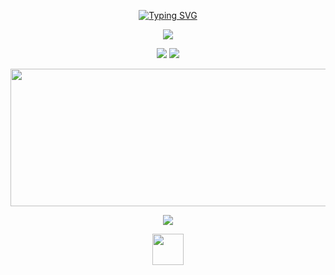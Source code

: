 <p align="center">
  <a href="https://git.io/typing-svg"><img src="https://readme-typing-svg.demolab.com?font=Tiny5&size=60&duration=3000&pause=3000&color=5D36F7&center=true&vCenter=true&width=800&height=100&lines=Miguel+Angel+Cock+Cano;Systems+engeneer" alt="Typing SVG" /></a>
</p>

<p align="center">
  <a href="https://skillicons.dev">
    <img src="https://skillicons.dev/icons?i=git,github,docker,c,neovim,linux,go,js,ts,html,css,scala,htmx,nodejs,bun,zig,cpp,cs,unity,godot,mysql,arduino,bash,raspberrypi,aws,gcp,django,figma,matlab,mint,notion,obsidian,py,replit,java,linkedin" />
  </a>
</p>

<p align="center">
  <img src="https://github-readme-stats.vercel.app/api/top-langs/?username=MiguelCock&layout=donut&theme=onedark"/>
  <img src="https://github-readme-stats.vercel.app/api?username=MiguelCock&show_icons=true&theme=onedark"/>
</p>

<p align="center">
  <img width="800" height="220" src="https://streak-stats.demolab.com?user=MiguelCock&theme=onedark&hide_border=true&border_radius=5&card_width=800">
</p>

<p align="center">
  <img src="https://codewars-stats-ignacio-cuadra.vercel.app/?username=MiguelCock&theme=halloween"/>
</p>

<p align="center">
  <img height="50" alt="" src="https://komarev.com/ghpvc/?username=MiguelCock&style=flat&color=red"/>
</p>
